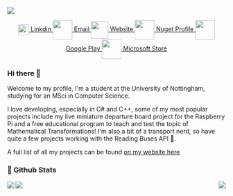 
<a href="https://jonathanfoot.com/">
  <img align="center" src="https://jonathanfoot.com/assets/images/jonathanfoot.png" />
</a>

<p align="center">
  
  <a href="https://www.linkedin.com/in/jonathan-foot/">
    <img align="center" src="https://jonathanfoot.com/assets/images/linkdinblacklogo.png" width="25" />
    Linkdin
  </a>
  
 <a href="mailto:enquiries@jonathanfoot.com">
    <img align="center" src="https://jonathanfoot.com/assets/images/emailiconblack.png" width="45" />
      Email
  </a>
  
   <a href="https://jonathanfoot.com/">
    <img align="center" src="https://jonathanfoot.com/assets/images/linkicon.png" width="40" />
      Website
  </a>
  
   <a href="https://www.nuget.org/profiles/jfoot">
    <img align="center" src="https://jonathanfoot.com/assets/images/nuget.png" width="45" />
      Nuget Profile
  </a>
  
   <a href="https://play.google.com/store/apps/developer?id=Jonathan+Foot">
    <img align="center" src="https://jonathanfoot.com/assets/images/googlePlay.png" width="45" />
      Google Play 
  </a>
  
  <a href="https://www.microsoft.com/en-gb/search/shop/apps?q=Jonathan+Foot&Price=0">
    <img align="center" src="https://jonathanfoot.com/assets/images/winStoreblack.png" width="45" />
      Microsoft Store
  </a>
</p>




### Hi there 👋
Welcome to my profile, I'm a student at the University of Nottingham, studying for an MSci in Computer Science. 

I love developing, especially in C# and C++, some of my most popular projects include my live miniature departure board project for the Raspberry Pi and a free educational program to teach and test the topic of Mathematical Transformations! I'm also a bit of a transport nerd, so have quite a few projects working with the Reading Buses API 🚌.

A full list of all my projects can be found [on my website here](https://jonathanfoot.com/Projects.html)







### 📄 Github Stats 

<p align="left">
    <img align="left" src="https://komarev.com/ghpvc/?username=jfoot&color=blue"/>
</p>

<img align="right" src="https://github-readme-stats.vercel.app/api/top-langs/?username=jfoot" />
<img align="left" src="https://github-readme-stats.vercel.app/api?username=jfoot&count_private=true" />




